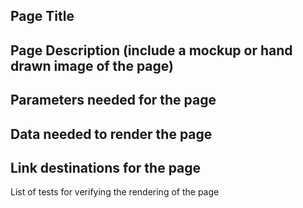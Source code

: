 Page Title
----------------------
Page Description (include a mockup or hand drawn image of the page)
-----------------------
Parameters needed for the page
----------------------
Data needed to render the page
-----------------------
Link destinations for the page
------------------------
List of tests for verifying the rendering of the page

